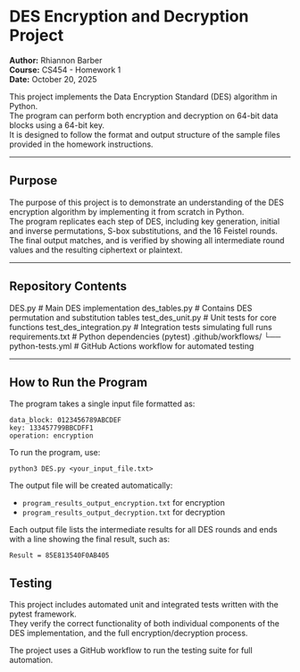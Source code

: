 # DES Encryption and Decryption Project

**Author:** Rhiannon Barber  
**Course:** CS454 - Homework 1  
**Date:** October 20, 2025  

This project implements the Data Encryption Standard (DES) algorithm in Python.  
The program can perform both encryption and decryption on 64-bit data blocks using a 64-bit key.  
It is designed to follow the format and output structure of the sample files provided in the homework instructions.

---

## Purpose

The purpose of this project is to demonstrate an understanding of the DES encryption algorithm by implementing it from scratch in Python.  
The program replicates each step of DES, including key generation, initial and inverse permutations, S-box substitutions, and the 16 Feistel rounds.  
The final output matches, and is verified by showing all intermediate round values and the resulting ciphertext or plaintext.

---

## Repository Contents
DES.py # Main DES implementation
des_tables.py # Contains DES permutation and substitution tables
test_des_unit.py # Unit tests for core functions
test_des_integration.py # Integration tests simulating full runs
requirements.txt # Python dependencies (pytest)
.github/workflows/
└── python-tests.yml # GitHub Actions workflow for automated testing

---

## How to Run the Program
The program takes a single input file formatted as:

```
data_block: 0123456789ABCDEF
key: 133457799BBCDFF1
operation: encryption
```

To run the program, use:

```
python3 DES.py <your_input_file.txt>
```

The output file will be created automatically:
- `program_results_output_encryption.txt` for encryption
- `program_results_output_decryption.txt` for decryption

Each output file lists the intermediate results for all DES rounds and ends with a line showing the final result, such as:
```
Result = 85E813540F0AB405
```
## Testing

This project includes automated unit and integrated tests written with the pytest framework.  
They verify the correct functionality of both individual components of the DES implementation, and the full encryption/decryption process.

The project uses a GitHub workflow to run the testing suite for full automation. 


